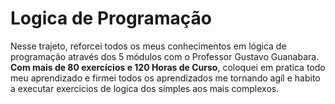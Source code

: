 # Logica de Programação
Nesse trajeto, reforcei todos os meus conhecimentos em lógica de programação através dos 5 módulos com o Professor Gustavo Guanabara. __Com mais de 80 exercícios e 120 Horas de Curso__, coloquei em pratica todo meu aprendizado e firmei todos os aprendizados me tornando agíl e habito a executar exercicios de logica dos simples aos mais complexos.

